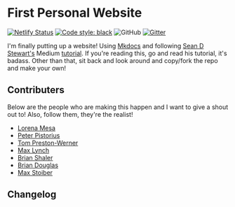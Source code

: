 # First Personal Website

[![Netlify Status](https://api.netlify.com/api/v1/badges/f7e60b73-6d22-4e76-94e8-71f9cb64b4d8/deploy-status)](https://app.netlify.com/sites/jovial-aryabhata-7dee41/deploys) [![Code style: black](https://img.shields.io/badge/code%20style-black-000000.svg)](https://github.com/psf/black) ![GitHub](https://img.shields.io/github/license/mrcartoonster/website) [![Gitter](https://badges.gitter.im/Worldsworstpythonista/community.svg)](https://gitter.im/Worldsworstpythonista/community?utm_source=badge&utm_medium=badge&utm_campaign=pr-badge)


I'm finally putting up a website! Using [Mkdocs](https://www.mkdocs.org/) and
following [Sean D Stewart's](https://seandstewart.io/) Medium [tutorial](https://medium.com/swlh/publish-a-static-website-in-a-day-with-mkdocs-and-netlify-3cc076d0efaf).
If you're reading this, go and read his tutorial, it's badass. Other than that,
sit back and look around and copy/fork the repo and make your own!

## Contributers

Below are the people who are making this happen and I want to give a shout out
to! Also, follow them, they're the realist!

* [Lorena Mesa](https://github.com/lorenanicole)
* [Peter Pistorius](https://github.com/peterp)
* [Tom Preston-Werner](https://github.com/mojombo)
* [Max Lynch](https://github.com/mlynch)
* [Brian Shaler](https://github.com/brianshaler)
* [Brian Douglas](https://github.com/bdougie)
* [Max Stoiber](https://github.com/mxstbr)

## Changelog
